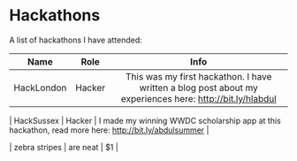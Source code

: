 # Hackathons
A list of hackathons I have attended:

| Name          | Role          | Info  |
|:-------------:|:-------------:|:-----:|
| HackLondon    | Hacker        | This was my first hackathon. I have written a blog post about my experiences here: http://bit.ly/hlabdul |

| HackSussex    | Hacker        | I made my winning WWDC scholarship app at this hackathon, read more here: http://bit.ly/abdulsummer |

| zebra stripes | are neat      |    $1 |
